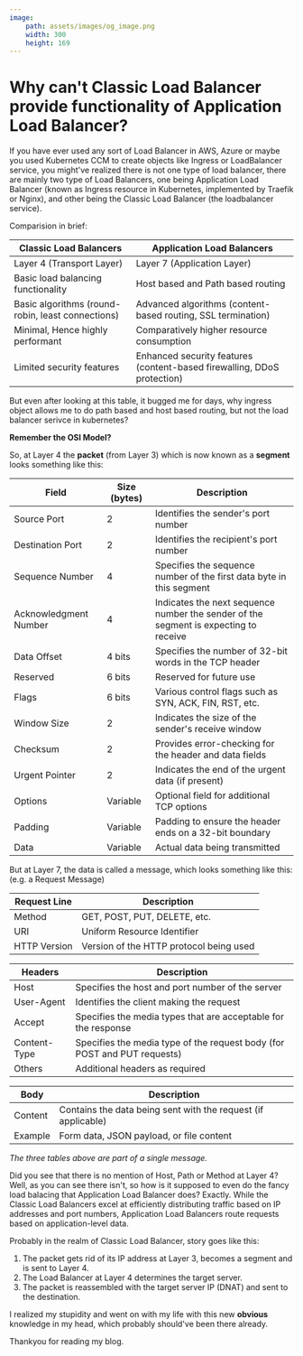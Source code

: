 ```yaml
---
image:
    path: assets/images/og_image.png
    width: 300
    height: 169
---
```


# Why can't Classic Load Balancer provide functionality of Application Load Balancer?
If you have ever used any sort of Load Balancer in AWS, Azure or maybe you used Kubernetes CCM to create objects like Ingress or LoadBalancer service, you might've realized there is not one type of load balancer, there are mainly two type of Load Balancers, one being Application Load Balancer (known as Ingress resource in Kubernetes, implemented by Traefik or Nginx), and other being the Classic Load Balancer (the loadbalancer service).

Comparision in brief:

| Classic Load Balancers                | Application Load Balancers          |
|---------------------------------------|------------------------------------|
| Layer 4 (Transport Layer) | Layer 7 (Application Layer) |
| Basic load balancing functionality | Host based and Path based routing |
| Basic algorithms (round-robin, least connections) | Advanced algorithms (content-based routing, SSL termination) |
| Minimal, Hence highly performant | Comparatively higher resource consumption |
| Limited security features | Enhanced security features (content-based firewalling, DDoS protection) |

But even after looking at this table, it bugged me for days, why ingress object allows me to do path based and host based routing, but not the load balancer serivce in kubernetes? 

**Remember the OSI Model?**

So, at Layer 4 the **packet** (from Layer 3) which is now known as a **segment** looks something like this:

| Field             | Size (bytes) | Description                                                   |
|-------------------|--------------|---------------------------------------------------------------|
| Source Port       | 2            | Identifies the sender's port number                           |
| Destination Port  | 2            | Identifies the recipient's port number                        |
| Sequence Number   | 4            | Specifies the sequence number of the first data byte in this segment |
| Acknowledgment Number | 4        | Indicates the next sequence number the sender of the segment is expecting to receive |
| Data Offset       | 4 bits       | Specifies the number of 32-bit words in the TCP header         |
| Reserved          | 6 bits       | Reserved for future use                                        |
| Flags             | 6 bits       | Various control flags such as SYN, ACK, FIN, RST, etc.        |
| Window Size       | 2            | Indicates the size of the sender's receive window             |
| Checksum          | 2            | Provides error-checking for the header and data fields         |
| Urgent Pointer    | 2            | Indicates the end of the urgent data (if present)             |
| Options           | Variable     | Optional field for additional TCP options                      |
| Padding           | Variable     | Padding to ensure the header ends on a 32-bit boundary        |
| Data              | Variable     | Actual data being transmitted                                  |

But at Layer 7, the data is called a message, which looks something like this: (e.g. a Request Message)
                                    
| **Request Line**| Description                                                 |
|-----------------|-------------------------------------------------------------|
| Method          | GET, POST, PUT, DELETE, etc.                                |
| URI             | Uniform Resource Identifier                                  |
| HTTP Version    | Version of the HTTP protocol being used                      |

| **Headers**     | Description                                                 |
|-----------------|-------------------------------------------------------------|
| Host            | Specifies the host and port number of the server             |
| User-Agent      | Identifies the client making the request                     |
| Accept          | Specifies the media types that are acceptable for the response |
| Content-Type    | Specifies the media type of the request body (for POST and PUT requests) |
| Others          | Additional headers as required                               |

| **Body**        | Description                                                 |
|-----------------|-------------------------------------------------------------|
| Content         | Contains the data being sent with the request (if applicable) |
| Example         | Form data, JSON payload, or file content                    |

*The three tables above are part of a single message.*

Did you see that there is no mention of Host, Path or Method at Layer 4? Well, as you can see there isn't, so how is it supposed to even do the fancy load balacing that Application Load Balancer does? Exactly. While the Classic Load Balancers excel at efficiently distributing traffic based on IP addresses and port numbers, Application Load Balancers route requests based on application-level data.

Probably in the realm of Classic Load Balancer, story goes like this:

1. The packet gets rid of its IP address at Layer 3, becomes a segment and is sent to Layer 4.
2. The Load Balancer at Layer 4 determines the target server.
3. The packet is reassembled with the target server IP (DNAT) and sent to the destination.

I realized my stupidity and went on with my life with this new **obvious** knowledge in my head, which probably should've been there already.

Thankyou for reading my blog.